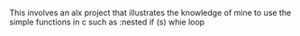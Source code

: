 This involves an alx project that illustrates the knowledge of mine to use the simple functions in c
such as :nested if (s)
whie loop
